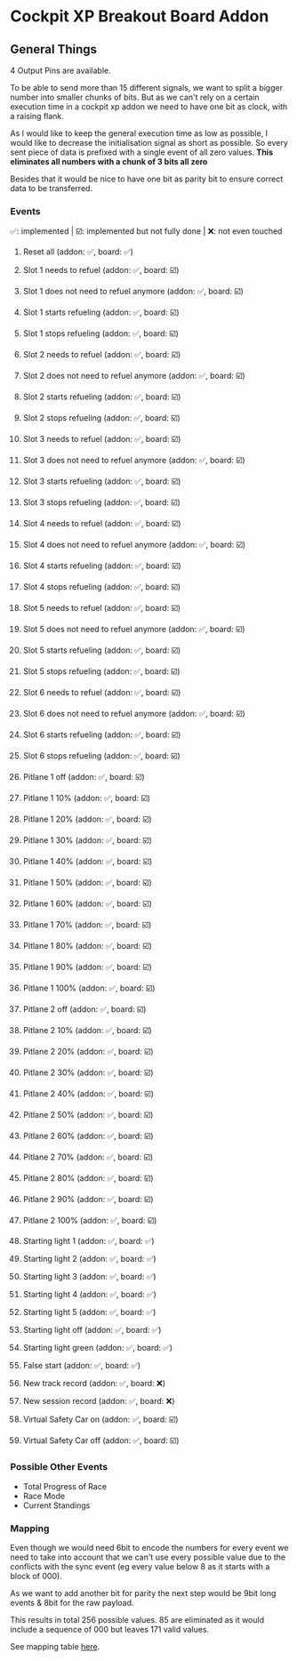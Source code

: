 # Cockpit XP Breakout Board Addon

## General Things

4 Output Pins are available.

To be able to send more than 15 different signals, we want to split a bigger number into smaller chunks of bits.
But as we can't rely on a certain execution time in a cockpit xp addon we need to have one bit as clock, with a
raising flank.

As I would like to keep the general execution time as low as possible, I would like to decrease the initialisation
signal as short as possible.
So every sent piece of data is prefixed with a single event of all zero values.
**This eliminates all numbers with a chunk of 3 bits all zero**

Besides that it would be nice to have one bit as parity bit to ensure correct data to be transferred.

### Events

✅: implemented
|
️☑️: implemented but not fully done
|
❌: not even touched

1. Reset all (addon: ✅, board: ✅)

1. Slot 1 needs to refuel (addon: ✅, board: ☑️)
1. Slot 1 does not need to refuel anymore (addon: ✅, board: ☑️)
1. Slot 1 starts refueling (addon: ✅, board: ☑️)
1. Slot 1 stops refueling (addon: ✅, board: ☑️)

1. Slot 2 needs to refuel (addon: ✅, board: ☑️)
1. Slot 2 does not need to refuel anymore (addon: ✅, board: ☑️)
1. Slot 2 starts refueling (addon: ✅, board: ☑️)
1. Slot 2 stops refueling (addon: ✅, board: ☑️)

1. Slot 3 needs to refuel (addon: ✅, board: ☑️)
1. Slot 3 does not need to refuel anymore (addon: ✅, board: ☑️)
1. Slot 3 starts refueling (addon: ✅, board: ☑️)
1. Slot 3 stops refueling (addon: ✅, board: ☑️)

1. Slot 4 needs to refuel (addon: ✅, board: ☑️)
1. Slot 4 does not need to refuel anymore (addon: ✅, board: ☑️)
1. Slot 4 starts refueling (addon: ✅, board: ☑️)
1. Slot 4 stops refueling (addon: ✅, board: ☑️)

1. Slot 5 needs to refuel (addon: ✅, board: ☑️)
1. Slot 5 does not need to refuel anymore (addon: ✅, board: ☑️)
1. Slot 5 starts refueling (addon: ✅, board: ☑️)
1. Slot 5 stops refueling (addon: ✅, board: ☑️)

1. Slot 6 needs to refuel (addon: ✅, board: ☑️)
1. Slot 6 does not need to refuel anymore (addon: ✅, board: ☑️)
1. Slot 6 starts refueling (addon: ✅, board: ☑️)
1. Slot 6 stops refueling (addon: ✅, board: ☑️)

1. Pitlane 1 off (addon: ✅, board: ☑️)
1. Pitlane 1 10% (addon: ✅, board: ☑️)
1. Pitlane 1 20% (addon: ✅, board: ☑️)
1. Pitlane 1 30% (addon: ✅, board: ☑️)
1. Pitlane 1 40% (addon: ✅, board: ☑️)
1. Pitlane 1 50% (addon: ✅, board: ☑️)
1. Pitlane 1 60% (addon: ✅, board: ☑️)
1. Pitlane 1 70% (addon: ✅, board: ☑️)
1. Pitlane 1 80% (addon: ✅, board: ☑️)
1. Pitlane 1 90% (addon: ✅, board: ☑️)
1. Pitlane 1 100% (addon: ✅, board: ☑️)

1. Pitlane 2 off (addon: ✅, board: ☑️)
1. Pitlane 2 10% (addon: ✅, board: ☑️)
1. Pitlane 2 20% (addon: ✅, board: ☑️)
1. Pitlane 2 30% (addon: ✅, board: ☑️)
1. Pitlane 2 40% (addon: ✅, board: ☑️)
1. Pitlane 2 50% (addon: ✅, board: ☑️)
1. Pitlane 2 60% (addon: ✅, board: ☑️)
1. Pitlane 2 70% (addon: ✅, board: ☑️)
1. Pitlane 2 80% (addon: ✅, board: ☑️)
1. Pitlane 2 90% (addon: ✅, board: ☑️)
1. Pitlane 2 100% (addon: ✅, board: ☑️)

1. Starting light 1 (addon: ✅, board: ✅)
1. Starting light 2 (addon: ✅, board: ✅)
1. Starting light 3 (addon: ✅, board: ✅)
1. Starting light 4 (addon: ✅, board: ✅)
1. Starting light 5 (addon: ✅, board: ✅)
1. Starting light off (addon: ✅, board: ✅)
1. Starting light green (addon: ✅, board: ✅)
1. False start (addon: ✅, board: ✅)

1. New track record (addon: ✅, board: ❌)
1. New session record (addon: ✅, board: ❌)

1. Virtual Safety Car on (addon: ✅, board: ☑️)
1. Virtual Safety Car off (addon: ✅, board: ☑️)

### Possible Other Events

- Total Progress of Race
- Race Mode
- Current Standings

### Mapping

Even though we would need 6bit to encode the numbers for every event we need to take into account that we can't use
every possible value due to the conflicts with the sync event (eg every value below 8 as it starts with a block of 000).

As we want to add another bit for parity the next step would be 9bit long events & 8bit for the raw payload.

This results in total 256 possible values. 85 are eliminated as it would include a sequence of 000 but leaves 171 valid
values.

See mapping table [here](docs/mapping.md).